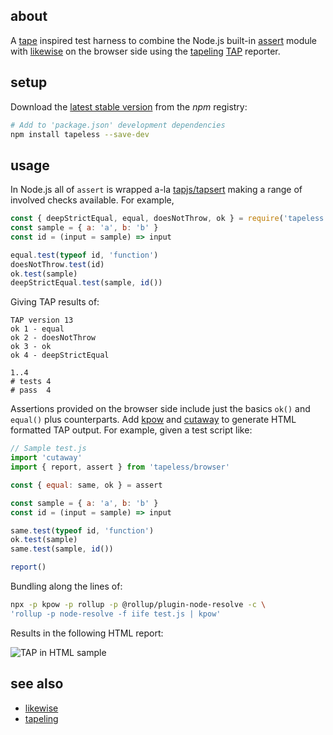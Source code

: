 ## about

A [tape](https://github.com/substack/tape) inspired test harness to combine the Node.js built-in [assert](https://nodejs.org/api/assert.html) module with [likewise](https://npm.im/likewise) on the browser side using the [tapeling](https://npm.im/tapeling) [TAP](https://testanything.org) reporter.

## setup

Download the [latest stable version](https://npm.im/tapeless) from the _npm_ registry:

```sh
# Add to 'package.json' development dependencies
npm install tapeless --save-dev
```

## usage

In Node.js all of `assert` is wrapped a-la [tapjs/tapsert](https://github.com/tapjs/tapsert) making a range of involved checks available. For example,

```js
const { deepStrictEqual, equal, doesNotThrow, ok } = require('tapeless')
const sample = { a: 'a', b: 'b' }
const id = (input = sample) => input

equal.test(typeof id, 'function')
doesNotThrow.test(id)
ok.test(sample)
deepStrictEqual.test(sample, id())
```

Giving TAP results of:

```console
TAP version 13
ok 1 - equal
ok 2 - doesNotThrow
ok 3 - ok
ok 4 - deepStrictEqual

1..4
# tests 4
# pass  4
```

Assertions provided on the browser side include just the basics `ok()` and `equal()` plus counterparts. Add [kpow](https://npm.im/kpow) and [cutaway](https://npm.im/cutaway) to generate HTML formatted TAP output. For example, given a test script like:

```js
// Sample test.js
import 'cutaway'
import { report, assert } from 'tapeless/browser'

const { equal: same, ok } = assert

const sample = { a: 'a', b: 'b' }
const id = (input = sample) => input

same.test(typeof id, 'function')
ok.test(sample)
same.test(sample, id())

report()
```

Bundling along the lines of:

```sh
npx -p kpow -p rollup -p @rollup/plugin-node-resolve -c \
'rollup -p node-resolve -f iife test.js | kpow'
```

Results in the following HTML report:

![TAP in HTML sample](https://i.imgur.com/A2bwjDX.png)

## see also

- [likewise](https://github.com/thewhodidthis/likewise)
- [tapeling](https://github.com/thewhodidthis/tapeling)
